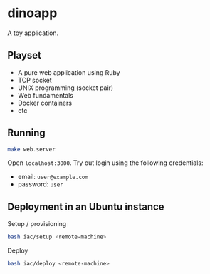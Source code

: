 # dinoapp
A toy application. 

## Playset

- A pure web application using Ruby
- TCP socket
- UNIX programming (socket pair)
- Web fundamentals
- Docker containers
- etc

## Running

```bash
make web.server
```
Open `localhost:3000`. Try out login using the following credentials:

- email: `user@example.com`
- password: `user`

## Deployment in an Ubuntu instance

Setup / provisioning
```bash
bash iac/setup <remote-machine>
```

Deploy
```bash
bash iac/deploy <remote-machine>
```
